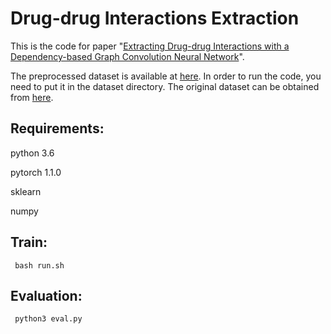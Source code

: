 Drug-drug Interactions Extraction
====
This is the code for paper "[Extracting Drug-drug Interactions with a Dependency-based Graph Convolution Neural Network](https://ieeexplore.ieee.org/document/8983150)".

The preprocessed dataset is  available at [here](https://drive.google.com/drive/folders/15px_dODJjww8l1OaIYkzbdOgbXR1lZdu?usp=sharing). In order to run the code, you need to put it in the dataset directory. The original dataset can be obtained from [here](https://www.cs.york.ac.uk/semeval-2013/task9/index.php%3Fid=data.html).


Requirements:
-------  

python 3.6

pytorch 1.1.0

sklearn

numpy

 Train:
-------  
 
```
 bash run.sh
```

Evaluation:
-------  
 
```
 python3 eval.py
```
